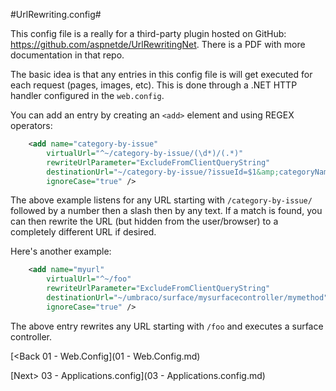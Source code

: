 #UrlRewriting.config#

This config file is a really for a third-party plugin hosted on GitHub:  https://github.com/aspnetde/UrlRewritingNet.  There is a PDF with more documentation in that repo.

The basic idea is that any entries in this config file is will get executed for each request (pages, images, etc).  This is done through a .NET HTTP handler configured in the `web.config`.

You can add an entry by creating an `<add>` element and using REGEX operators:

```xml
    <add name="category-by-issue"
        virtualUrl="^~/category-by-issue/(\d*)/(.*)"
        rewriteUrlParameter="ExcludeFromClientQueryString"
        destinationUrl="~/category-by-issue/?issueId=$1&amp;categoryName=$2"
        ignoreCase="true" />
```

The above example listens for any URL starting with `/category-by-issue/` followed by a number then a slash then by any text.  If a match is found, you can then rewrite the URL (but hidden from the user/browser) to a completely different URL if desired.

Here's another example:
```xml
    <add name="myurl"
        virtualUrl="^~/foo"
        rewriteUrlParameter="ExcludeFromClientQueryString"
        destinationUrl="~/umbraco/surface/mysurfacecontroller/mymethod"
        ignoreCase="true" />
```

The above entry rewrites any URL starting with `/foo` and executes a surface controller.

[<Back 01 - Web.Config](01 - Web.Config.md)

[Next> 03 - Applications.config](03 - Applications.config.md)